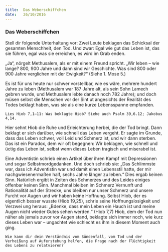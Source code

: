 ```yaml
---
title:  Das Weberschiffchen
date:   26/10/2016
---
```


### Das Weberschiffchen

Stell dir folgende Unterhaltung vor: Zwei Leute beklagen das Schicksal der gesamten Menschheit, den Tod. Und zwar: Egal wie gut das Leben ist, das sie führen, egal was sie erreichen, es wird im Grab enden.

„Ja“, nörgelt Methusalem, als er mit einem Freund spricht. „Wir leben – wie lange? 800, 900 Jahre und dann sind wir Geschichte. Was sind 800 oder 900 Jahre verglichen mit der Ewigkeit?“ (Siehe 1. Mose 5.)

Es ist für uns heute nur schwer vorstellbar, wie es wäre, mehrere hundert Jahre zu leben (Methusalem war 187 Jahre alt, als sein Sohn Lamech gebren wurde, und Methusalem lebte danach noch 782 Jahre); und doch müsen selbst die Menschen vor der Sint ut angesichts der Realität des Todes beklagt haben, was sie als eine kurze Lebensspanne empfanden.

`Lies Hiob 7,1–11: Was beklagte Hiob? Siehe auch Psalm 39,6.12; Jakobus 4,14.`

Hier sehnt Hiob die Ruhe und Erleichterung herbei, die der Tod bringt. Dann beklagt er sich darüber, wie schnell das Leben vergeht. Er sagte im Grunde, dass das Leben schwer, voll Leid und Schmerz ist, und wir dann sterben. Das ist ein Paradox, dem wir oft begegnen: Wir beklagen, wie schnell und  üctig das Leben ist, selbst wenn dieses Leben tragisch und miserabel ist.

Eine Adventistin schrieb einen Artikel über ihren Kampf mit Depressionen und sogar Selbstmordgedanken. Und doch schrieb sie: „Das Schlimmste war, dass ich Adventistin war und damit einen Lebensstil hatte, der mir nachgwiesenermaßen half, sechs Jahre länger zu leben.“ Dies ergab keinen Sinn. Natürlich ergibt in Zeiten des Schmerzes und des Leides einiges offenbar keinen Sinn. Manchmal bleiben im Schmerz Vernunft und Rationalität auf der Strecke, uns bleiben nur unser Schmerz und unsere Furcht vor Augen und wir haben keine Hoffnung. Selbst Hiob, der es eigentlich besser wusste (Hiob 19,25), schrie seine Hoffnungslosigkeit und Verzwei ung heraus: „Bdenke, dass mein Leben ein Hauch ist und meine Augen nicht wieder Gutes sehen werden.“ (Hiob 7,7) Hiob, dem der Tod nun näher als jemals zuvor vor Augen stand, beklagte sich immer noch, wie kurz dieses Leben war – ungachtet wie schlecht es ihm in diesem Moment auch ging.

`Wie kann dir dein Verständnis vom Sündenfall, vom Tod und der Verheißung auf Auferstehung helfen, die Frage nach der Flüchtigkeit des Lebens zu relatvieren?`
     